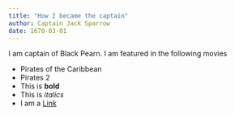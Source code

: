 ```yaml
---
title: "How I became the captain"
author: Captain Jack Sparrow
date: 1670-03-01
---
```


I am captain of Black Pearn. I am featured in the following movies

- Pirates of the Caribbean
- Pirates 2
- This is **bold**
- This is *italics*
- I am a [Link](http://apple.com)